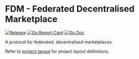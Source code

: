 # FDM - Federated Decentralised Marketplace
[![Release](https://img.shields.io/github/release/LuanaFn/federated-local-marketplace-protocol.svg?style=flat-square)](https://github.com/LuanaFn/federated-local-marketplace-protocol/releases/latest)
[![Go Report Card](https://goreportcard.com/badge/github.com/LuanaFn/federated-local-marketplace-protocol?style=flat-square)](https://goreportcard.com/report/github.com/LuanaFn/federated-local-marketplace-protocol)
[![Go Doc](https://img.shields.io/badge/godoc-reference-blue.svg?style=flat-square)](http://godoc.org/github.com/LuanaFn/federated-local-marketplace-protocol)

A protocol for federated, decentralised marketplaces.

Refer to [project-layout](https://github.com/golang-standards/project-layout) for project layout definitions.